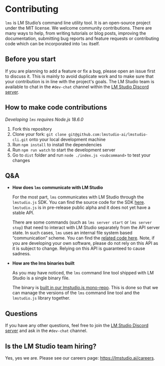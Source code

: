 # Contributing

`lms` is LM Studio’s command line utility tool. It is an open-source project under the MIT license. We welcome community contributions. There are many ways to help, from writing tutorials or blog posts, improving the documentation, submitting bug reports and feature requests or contributing code which can be incorporated into `lms` itself.

## Before you start

If you are planning to add a feature or fix a bug, please open an issue first to discuss it. This is mainly to avoid duplicate work and to make sure that your contribution is in line with the project's goals. The LM Studio team is available to chat in the `#dev-chat` channel within the [LM Studio Discord server](https://discord.gg/pwQWNhmQTY).

## How to make code contributions

_Developing `lms` requires Node.js 18.6.0_

1. Fork this repository
2. Clone your fork: `git clone git@github.com:lmstudio-ai/lmstudio-cli.git` onto your local development machine
3. Run `npm install` to install the dependencies
4. Run `npm run watch` to start the development server
5. Go to `dist` folder and run `node ./index.js <subcommand>` to test your changes

## Q&A

- **How does `lms` communicate with LM Studio**

  For the most part, `lms` communicates with LM Studio through the `lmstudio.js` SDK. You can find the source code for the SDK [here](https://github.com/lmstudio-ai/lmstudio.js/tree/main). `lmstudio.js` is in pre-release public alpha and it does not yet have a stable API.

  There are some commands (such as `lms server start` or `lms server stop`) that need to interact with LM Studio separately from the API server state. In such cases, `lms` uses an internal file system based “communication” scheme. You can find the [related code here](https://github.com/lmstudio-ai/lmstudio-cli/blob/main/src/subcommands/server.ts). Note, if you are developing your own software, please do not rely on this API as it is subject to change. Relying on this API is guaranteed to cause sadness.

- **How are the lms binaries built**

  As you may have noticed, the `lms` command line tool shipped with LM Studio is a single binary file.

  The binary is [built in our lmstudio.js mono-repo](https://github.com/lmstudio-ai/lmstudio.js/tree/main/publish/cli). This is done so that we can manage the versions of the `lms` command line tool and the `lmstudio.js` library together.

## Questions

If you have any other questions, feel free to join the [LM Studio Discord server](https://discord.gg/pwQWNhmQTY) and ask in the `#dev-chat` channel.

## Is the LM Studio team hiring?

Yes, yes we are. Please see our careers page: https://lmstudio.ai/careers.
